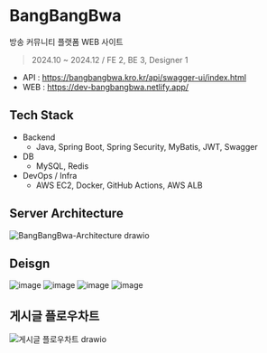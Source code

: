 # BangBangBwa
방송 커뮤니티 플랫폼 WEB 사이트

> 2024.10 ~ 2024.12 / FE 2, BE 3, Designer 1

- API : https://bangbangbwa.kro.kr/api/swagger-ui/index.html
- WEB : https://dev-bangbangbwa.netlify.app/

## Tech Stack
- Backend
  - Java, Spring Boot, Spring Security, MyBatis, JWT, Swagger
- DB
  - MySQL, Redis
- DevOps / Infra
  - AWS EC2, Docker, GitHub Actions, AWS ALB

## Server Architecture
![BangBangBwa-Architecture drawio](https://github.com/user-attachments/assets/366d3b25-bc1e-4c58-8284-d9039b6b75c9)

## Deisgn
![image](https://github.com/user-attachments/assets/70d2a9f5-5999-4815-816d-b5ceefaa4b0a)
![image](https://github.com/user-attachments/assets/7d983fcc-694b-4582-9cd8-ac255359c40e)
![image](https://github.com/user-attachments/assets/c0a29a91-caea-4ec5-9588-cfc08c9b56f9)
![image](https://github.com/user-attachments/assets/d1816327-e98d-47c1-9b20-a7ffd86d6774)

## 게시글 플로우차트
![게시글 플로우차트 drawio](https://github.com/user-attachments/assets/e0c82770-55ed-4d25-97fe-aa1348b15698)
